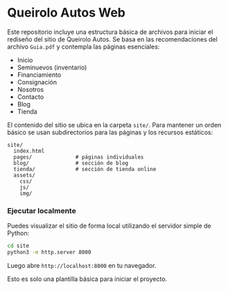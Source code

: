 # Queirolo Autos Web

Este repositorio incluye una estructura básica de archivos para iniciar el rediseño del sitio de Queirolo Autos. Se basa en las recomendaciones del archivo `Guia.pdf` y contempla las páginas esenciales:

- Inicio
- Seminuevos (inventario)
- Financiamiento
- Consignación
- Nosotros
- Contacto
- Blog
- Tienda

El contenido del sitio se ubica en la carpeta `site/`. Para mantener un orden básico se usan subdirectorios para las páginas y los recursos estáticos:

```
site/
  index.html
  pages/              # páginas individuales
  blog/               # sección de blog
  tienda/             # sección de tienda online
  assets/
    css/
    js/
    img/
```

### Ejecutar localmente

Puedes visualizar el sitio de forma local utilizando el servidor simple de Python:

```bash
cd site
python3 -m http.server 8000
```

Luego abre `http://localhost:8000` en tu navegador.

Esto es solo una plantilla básica para iniciar el proyecto.
